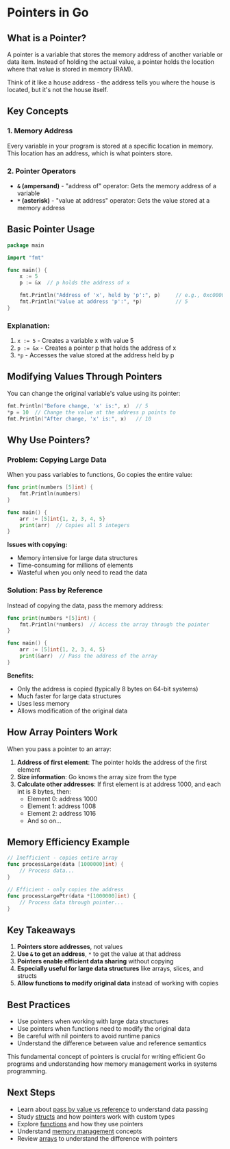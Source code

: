# Pointers in Go

## What is a Pointer?

A pointer is a variable that stores the memory address of another variable or data item. Instead of holding the actual value, a pointer holds the location where that value is stored in memory (RAM).

Think of it like a house address - the address tells you where the house is located, but it's not the house itself.

## Key Concepts

### 1. Memory Address

Every variable in your program is stored at a specific location in memory. This location has an address, which is what pointers store.

### 2. Pointer Operators

- **`&` (ampersand)** - "address of" operator: Gets the memory address of a variable
- **`*` (asterisk)** - "value at address" operator: Gets the value stored at a memory address

## Basic Pointer Usage

```go
package main

import "fmt"

func main() {
    x := 5
    p := &x  // p holds the address of x

    fmt.Println("Address of 'x', held by 'p':", p)     // e.g., 0xc00000a0f8
    fmt.Println("Value at address 'p':", *p)           // 5
}
```

### Explanation:

1. `x := 5` - Creates a variable x with value 5
2. `p := &x` - Creates a pointer p that holds the address of x
3. `*p` - Accesses the value stored at the address held by p

## Modifying Values Through Pointers

You can change the original variable's value using its pointer:

```go
fmt.Println("Before change, 'x' is:", x)  // 5
*p = 10  // Change the value at the address p points to
fmt.Println("After change, 'x' is:", x)   // 10
```

## Why Use Pointers?

### Problem: Copying Large Data

When you pass variables to functions, Go copies the entire value:

```go
func print(numbers [5]int) {
    fmt.Println(numbers)
}

func main() {
    arr := [5]int{1, 2, 3, 4, 5}
    print(arr)  // Copies all 5 integers
}
```

**Issues with copying:**

- Memory intensive for large data structures
- Time-consuming for millions of elements
- Wasteful when you only need to read the data

### Solution: Pass by Reference

Instead of copying the data, pass the memory address:

```go
func print(numbers *[5]int) {
    fmt.Println(*numbers)  // Access the array through the pointer
}

func main() {
    arr := [5]int{1, 2, 3, 4, 5}
    print(&arr)  // Pass the address of the array
}
```

**Benefits:**

- Only the address is copied (typically 8 bytes on 64-bit systems)
- Much faster for large data structures
- Uses less memory
- Allows modification of the original data

## How Array Pointers Work

When you pass a pointer to an array:

1. **Address of first element**: The pointer holds the address of the first element
2. **Size information**: Go knows the array size from the type
3. **Calculate other addresses**: If first element is at address 1000, and each int is 8 bytes, then:
   - Element 0: address 1000
   - Element 1: address 1008
   - Element 2: address 1016
   - And so on...

## Memory Efficiency Example

```go
// Inefficient - copies entire array
func processLarge(data [1000000]int) {
    // Process data...
}

// Efficient - only copies the address
func processLargePtr(data *[1000000]int) {
    // Process data through pointer...
}
```

## Key Takeaways

1. **Pointers store addresses**, not values
2. **Use `&` to get an address**, `*` to get the value at that address
3. **Pointers enable efficient data sharing** without copying
4. **Especially useful for large data structures** like arrays, slices, and structs
5. **Allow functions to modify original data** instead of working with copies

## Best Practices

- Use pointers when working with large data structures
- Use pointers when functions need to modify the original data
- Be careful with nil pointers to avoid runtime panics
- Understand the difference between value and reference semantics

This fundamental concept of pointers is crucial for writing efficient Go programs and understanding how memory management works in systems programming.

## Next Steps

- Learn about [pass by value vs reference](../15.%20pass%20by%20value%20or%20reference/) to understand data passing
- Study [structs](../12.%20struct/) and how pointers work with custom types
- Explore [functions](../05.%20functions/) and how they use pointers
- Understand [memory management](../10.%20internal%20memory/) concepts
- Review [arrays](../13.%20array/) to understand the difference with pointers
